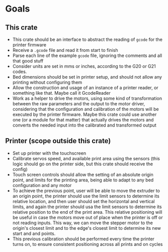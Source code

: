 # Goals
## This crate
- This crate should be an interface to abstract the reading of `gcode` for the printer firmware
- Receive a `.gcode` file and read it from start to finish
- Parse each line of the example `gcode` file, ignoring the comments and all that good stuff
- Consider units are set in mms or inches, according to the G20 or G21 codes.
- Bed dimensions should be set in printer setup, and should not allow any printing without configuring them
- Allow the construction and usage of an instance of a printer reader, or something like that. Maybe call it GcodeReader
- Work as a helper to drive the motors, using some kind of transformation between the raw parameters and the output to the motor driver, considering that the configuration and calibration of the motors will be executed by the printer firmware. Maybe this crate could use another one (or a module for that matter) that actually drives the motors and converts the needed input into the calibrated and transformed output

## Printer (scope outside this crate)
- Set up printer with the touchscreen
- Calibrate servos speed, and available print area using the sensors (this logic should go on the printer side, but this crate should receive the config)
- Touch screen controls should allow the setting of an absolute origin point, and limits for the printing area, being able to adapt to any bed configuration and any motor
- To achieve the previous point, user will be able to move the extruder to an origin point, the printer should use the limit sensors to determine its relative location, and then user should set the horizontal and vertical limits, and again the printer should usa the limit sensors to determine its relative position to the end of the print area. This relative positioning will be useful in case the motors move out of place when the printer is off or not reading inputs. This way, we can move the stepper motor to the origin's closest limit and to the edge's closest limit to determine its new start and and points.
- This previous calibration should be performed every time the printer turns on, to ensure consistent positioning across all prints and on cycles